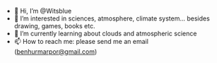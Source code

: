 - 👋 Hi, I’m @Witsblue
- 👀 I’m interested in sciences, atmosphere, climate system... besides drawing, games, books etc.
- 🌱 I’m currently learning about clouds and atmospheric science
- 📫 How to reach me: please send me an email (benhurmarpor@gmail.com)

<!---
Witsblue/Witsblue is a ✨ special ✨ repository because its `README.md` (this file) appears on your GitHub profile.
You can click the Preview link to take a look at your changes.
--->

